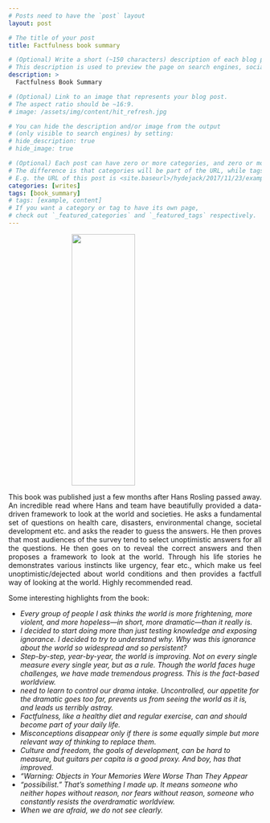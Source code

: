 ```yaml
---
# Posts need to have the `post` layout
layout: post

# The title of your post
title: Factfulness book summary

# (Optional) Write a short (~150 characters) description of each blog post.
# This description is used to preview the page on search engines, social media, etc.
description: >
  Factfulness Book Summary

# (Optional) Link to an image that represents your blog post.
# The aspect ratio should be ~16:9.
# image: /assets/img/content/hit_refresh.jpg

# You can hide the description and/or image from the output
# (only visible to search engines) by setting:
# hide_description: true
# hide_image: true

# (Optional) Each post can have zero or more categories, and zero or more tags.
# The difference is that categories will be part of the URL, while tags will not.
# E.g. the URL of this post is <site.baseurl>/hydejack/2017/11/23/example-content/
categories: [writes]
tags: [book_summary]
# tags: [example, content]
# If you want a category or tag to have its own page,
# check out `_featured_categories` and `_featured_tags` respectively.
---
```


<a href="https://www.goodreads.com/book/show/34890015-factfulness">
	<img src="https://images.gr-assets.com/books/1506097470l/34890015.jpg" height="500" width="300" 
	style="display: block; margin-left: auto; margin-right: auto; width: 50%;"/>
</a>

<p style="text-align: justify;text-justify: inter-word;">
This book was published just a few months after Hans Rosling passed away. An incredible read where Hans and team have beautifully provided a data-driven framework to look at the world and societies. He asks a fundamental set of questions on health care, disasters, environmental change, societal development etc. and asks the reader to guess the answers. He then proves that most audiences of the survey tend to select unoptimistic answers for all the questions. He then goes on to reveal the correct answers and then proposes a framework to look at the world. Through his life stories he demonstrates various instincts like urgency, fear etc., which make us feel unoptimistic/dejected about world conditions and then provides a factfull way of looking at the world. Highly recommended read.
</p>

Some interesting highlights from the book:

* <i>Every group of people I ask thinks the world is more frightening, more violent, and more hopeless—in short, more dramatic—than it really is.</i>
* <i>I decided to start doing more than just testing knowledge and exposing ignorance. I decided to try to understand why. Why was this ignorance about the world so widespread and so persistent?</i>
* <i>Step-by-step, year-by-year, the world is improving. Not on every single measure every single year, but as a rule. Though the world faces huge challenges, we have made tremendous progress. This is the fact-based worldview.</i>
* <i>need to learn to control our drama intake. Uncontrolled, our appetite for the dramatic goes too far, prevents us from seeing the world as it is, and leads us terribly astray.</i>
* <i>Factfulness, like a healthy diet and regular exercise, can and should become part of your daily life.</i>
* <i>Misconceptions disappear only if there is some equally simple but more relevant way of thinking to replace them.</i>
* <i>Culture and freedom, the goals of development, can be hard to measure, but guitars per capita is a good proxy. And boy, has that improved.</i>
* <i>“Warning: Objects in Your Memories Were Worse Than They Appear</i>
* <i>“possibilist.” That’s something I made up. It means someone who neither hopes without reason, nor fears without reason, someone who constantly resists the overdramatic worldview.</i>
* <i> When we are afraid, we do not see clearly.</i>
